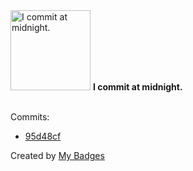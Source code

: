 <img src="https://my-badges.github.io/my-badges/midnight-commits.png" alt="I commit at midnight." title="I commit at midnight." width="128">
<strong>I commit at midnight.</strong>
<br><br>

Commits:

- <a href="https://github.com/schaternik/go-exp/commit/95d48cf39746c20d604c3b37f7238081aab6e704">95d48cf</a>


Created by <a href="https://github.com/my-badges/my-badges">My Badges</a>